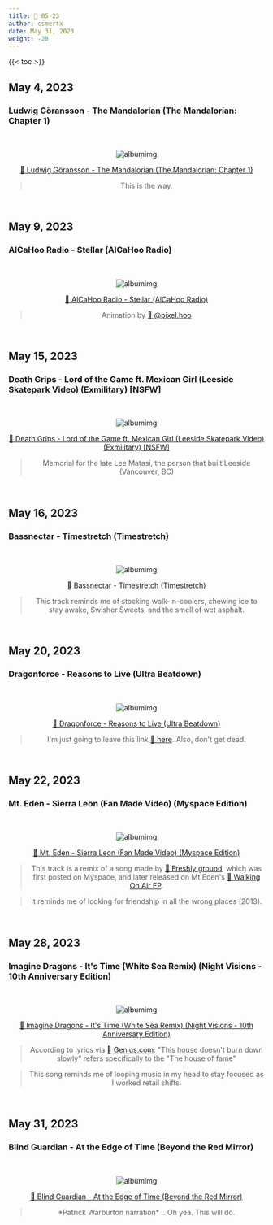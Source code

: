 ```yaml
---
title: 🎼 05-23
author: csmertx
date: May 31, 2023
weight: -20
---
```


<!--more-->

{{< toc >}}

## May 4, 2023
### Ludwig Göransson - The Mandalorian (The Mandalorian: Chapter 1)

<br />
<div style="text-align: center;">

![albumimg](/Blog/music/images/ludwig_goransson_mandalorian_chapter_1.jpg "Ludwig Göransson - The Mandalorian: Chapter 1 - Album Cover")
<br />

[🔗 Ludwig Göransson - The Mandalorian (The Mandalorian: Chapter 1)](https://www.youtube.com/watch?v=xXp4GnC1Z3Q&list=PLohYzz4btpaSYEpaiJHcMIk0EeabT46fu&index=9)
> This is the way.
</div>
<br />

## May 9, 2023
### AlCaHoo Radio - Stellar (AlCaHoo Radio)

<br />
<div style="text-align: center;">

![albumimg](/Blog/music/images/alcahoo_radio.jpg "AlCaHoo Radio - AlCaHoo Radio - Album Cover")
<br />

[🔗 AlCaHoo Radio - Stellar (AlCaHoo Radio)](https://www.youtube.com/watch?v=FVmYKDKd5kE)
> Animation by [🔗 @pixel.hoo](https://www.instagram.com/pixel.hoo)
</div>
<br />

## May 15, 2023
### Death Grips - Lord of the Game ft. Mexican Girl (Leeside Skatepark Video) (Exmilitary) [NSFW]

<br />
<div style="text-align: center;">

![albumimg](/Blog/music/images/death_grips_Exmilitary.jpg "Death Grips - Exmilitary - Album Cover")
<br />

[🔗 Death Grips - Lord of the Game ft. Mexican Girl (Leeside Skatepark Video) (Exmilitary) [NSFW]](https://www.youtube.com/watch?v=-dMrec59MxU)
> Memorial for the late Lee Matasi, the person that built Leeside (Vancouver, BC)
</div>
<br />

## May 16, 2023
### Bassnectar - Timestretch (Timestretch)

<br />
<div style="text-align: center;">

![albumimg](/Blog/music/images/bassnectar_timestretch.jpg "Bassnectar - Timestretch - Album Cover")
<br />

[🔗 Bassnectar - Timestretch (Timestretch)](https://www.youtube.com/watch?v=5M-jOZRe0-8)
> This track reminds me of stocking walk-in-coolers, chewing ice to stay awake, Swisher Sweets, and the smell of wet asphalt.
</div>
<br />

## May 20, 2023
### Dragonforce - Reasons to Live (Ultra Beatdown)

<br />
<div style="text-align: center;">

![albumimg](/Blog/music/images/dragonforce_ultra_beatdown.jpg "Dragonforce - Ultra Beatdown - Album Cover")
<br />

[🔗 Dragonforce - Reasons to Live (Ultra Beatdown)](https://youtu.be/Wywg4IlQqKU)
> I'm just going to leave this link [🔗 here](https://youtu.be/_FdJcDzlVHc). Also, don't get dead.
</div>
<br />

## May 22, 2023
### Mt. Eden - Sierra Leon (Fan Made Video) (Myspace Edition)

<br />
<div style="text-align: center;">

![albumimg](/Blog/music/images/mt_eden.jpg "Mt. Eden - Myspace Edition - Fake Album Cover")
<br />

[🔗 Mt. Eden - Sierra Leon (Fan Made Video) (Myspace Edition)](https://www.youtube.com/watch?v=KWhnPhif5JU)
> This track is a remix of a song made by [🔗 Freshly ground](https://en.wikipedia.org/wiki/Mt_Eden_(band)#Background_and_beginnings), which was first posted on Myspace, and later released on Mt Eden's [🔗 Walking On Air EP](https://www.discogs.com/release/12278288-Mt-Eden-Walking-On-Air-EP).

> It reminds me of looking for friendship in all the wrong places (2013).
</div>
<br />

## May 28, 2023
### Imagine Dragons - It's Time (White Sea Remix) (Night Visions - 10th Anniversary Edition)

<br />
<div style="text-align: center;">

![albumimg](/Blog/music/images/imagine_dragons_night_visions_10th_anniversary.jpg "Imagine Dragons - Night Visions (10th Anniversary Edition) - Album Cover")
<br />

[🔗 Imagine Dragons - It's Time (White Sea Remix) (Night Visions - 10th Anniversary Edition)](https://www.youtube.com/watch?v=UdUWvlCaz-8)
> According to lyrics via [🔗 Genius.com](https://genius.com/10472419): "This house doesn't burn down slowly" refers specifically to the "The house of fame"

> This song reminds me of looping music in my head to stay focused as I worked retail shifts.
</div>
<br />

## May 31, 2023
### Blind Guardian - At the Edge of Time (Beyond the Red Mirror)

<br />
<div style="text-align: center;">

![albumimg](/Blog/music/images/blind_guardian_beyond_the_red_mirror.jpg "Blind Guardian - Beyond the Red Mirror - Album Cover")
<br />

[🔗 Blind Guardian - At the Edge of Time (Beyond the Red Mirror)](https://www.youtube.com/watch?v=iJvm-W8ktQM)
> \*Patrick Warburton narration\* .. Oh yea. This will do.
</div>
<br />